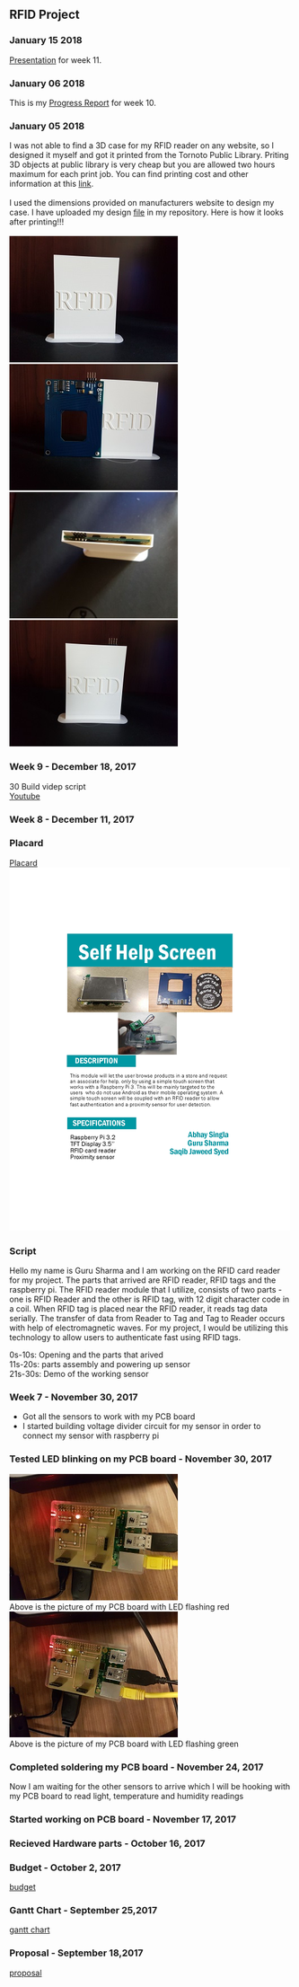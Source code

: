 RFID Project
------------
### January 15 2018  

[Presentation](https://github.com/gurusharma/RFID/blob/master/GuruPresentation.pptx) for week 11.
### January 06 2018

This is my [Progress Report](https://github.com/gurusharma/RFID/blob/master/Guru%20progress%20report.docx) for week 10.

### January 05 2018
I was not able to find a 3D case for my RFID reader on any website, so I designed it myself and got it printed from the Tornoto Public Library. Priting 3D objects at public library is very cheap but you are allowed two hours maximum for each print job. You can find printing cost and other information at this [link](http://www.torontopubliclibrary.ca/using-the-library/computer-services/innovation-spaces/3D-design-print.jsp).<br><br> I used the dimensions provided on manufacturers website to design my case. I have uploaded my design [file](https://github.com/gurusharma/RFID/blob/master/RFID%203D%20case/RFID%203D%20case.stl) in my repository. Here is how it looks after printing!!!<br><br>
![Alt text](https://github.com/gurusharma/RFID/blob/master/RFID%203D%20case/rfid1.jpg?raw=true "RFID Reade case")<br>
![Alt text](https://github.com/gurusharma/RFID/blob/master/RFID%203D%20case/rfid2.jpg?raw=true "RFID Reade case")<br>
![Alt text](https://github.com/gurusharma/RFID/blob/master/RFID%203D%20case/rfid3.jpg?raw=true "RFID Reade case")<br>
![Alt text](https://github.com/gurusharma/RFID/blob/master/RFID%203D%20case/rfid4.jpg?raw=true "RFID Reade case")<br>

### Week 9 - December 18, 2017
30 Build videp script<br>
[Youtube](https://www.youtube.com/watch?v=5qLQqCEe3fY&feature=youtu.be)<br>

### Week 8 - December 11, 2017
### Placard
[Placard](https://github.com/gurusharma/RFID/blob/master/placard.pdf) <br>
![Alt text](https://github.com/gurusharma/RFID/blob/master/placard.png?raw=true "PCB Board LED working")<br>
### Script
Hello my name is Guru Sharma and I am working on the RFID card reader for my project. The parts that arrived are RFID reader, RFID tags and the raspberry pi. The RFID reader module that I utilize, consists of two parts - one is RFID Reader and the other is RFID tag, with 12 digit character code in a coil. When RFID tag is placed near the RFID reader, it reads tag data serially. The transfer of data from Reader to Tag and Tag to Reader occurs with help of electromagnetic waves. For my project, I would be utilizing this technology to allow users to authenticate fast using RFID tags.

0s-10s: Opening and the parts that arived<br>
11s-20s: parts assembly and powering up sensor<br>
21s-30s: Demo of the working sensor<br>
### Week 7 - November 30, 2017
* Got all the sensors to work with my PCB board
* I started building voltage divider circuit for my sensor in order to connect my sensor with raspberry pi
### Tested LED blinking on my PCB board - November 30, 2017
![Alt text](https://github.com/gurusharma/RFID/blob/master/led_red.jpg?raw=true "PCB Board LED working")<br>
Above is the picture of my PCB board with LED flashing red<br>
![Alt text](https://github.com/gurusharma/RFID/blob/master/led_green.jpg?raw=true "PCB Board LED working")<br>
Above is the picture of my PCB board with LED flashing green


### Completed soldering my PCB board - November 24, 2017
Now I am waiting for the other sensors to arrive which I will be hooking with my PCB board to read light, temperature and humidity readings

### Started working on PCB board - November 17, 2017

### Recieved Hardware parts - October 16, 2017

### Budget - October 2, 2017
[budget](https://github.com/gurusharma/RFID/blob/master/Guru_budget.xlsx)

### Gantt Chart - September 25,2017
[gantt chart](https://github.com/gurusharma/RFID/blob/master/GuruSharma.mpp)

### Proposal - September 18,2017
[proposal](https://github.com/gurusharma/RFID/blob/master/ProposalContentStudentNameRev02.xlsx)
